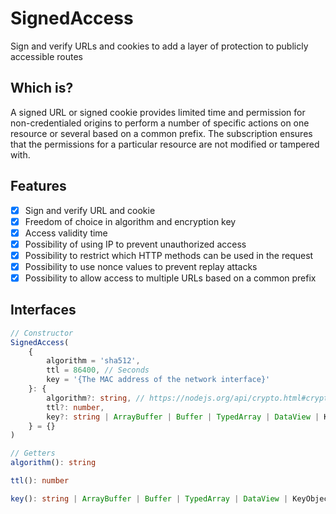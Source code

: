 # SignedAccess
Sign and verify URLs and cookies to add a layer of protection to publicly accessible routes

## Which is?
A signed URL or signed cookie provides limited time and permission for non-credentialed origins to perform a number of specific actions on one resource or several based on a common prefix.
The subscription ensures that the permissions for a particular resource are not modified or tampered with.

## Features
- [x] Sign and verify URL and cookie
- [x] Freedom of choice in algorithm and encryption key
- [x] Access validity time
- [x] Possibility of using IP to prevent unauthorized access
- [x] Possibility to restrict which HTTP methods can be used in the request
- [x] Possibility to use nonce values to prevent replay attacks
- [x] Possibility to allow access to multiple URLs based on a common prefix

## Interfaces
```typescript
// Constructor
SignedAccess(
    {
        algorithm = 'sha512',
        ttl = 86400, // Seconds
        key = '{The MAC address of the network interface}'
    }: {
        algorithm?: string, // https://nodejs.org/api/crypto.html#cryptogethashes
        ttl?: number,
        key?: string | ArrayBuffer | Buffer | TypedArray | DataView | KeyObject | CryptoKey // https://nodejs.org/api/os.html#osnetworkinterfaces
    } = {}
)
```

```typescript
// Getters
algorithm(): string

ttl(): number

key(): string | ArrayBuffer | Buffer | TypedArray | DataView | KeyObject | CryptoKey
```
